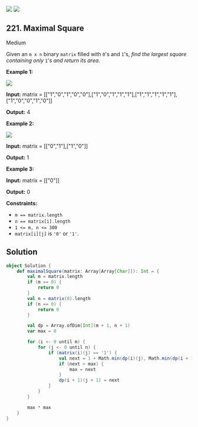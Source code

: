 [![](https://img.shields.io/github/stars/LeetCode-in-Scala/LeetCode-in-Scala?label=Stars&style=flat-square)](https://github.com/LeetCode-in-Scala/LeetCode-in-Scala)
[![](https://img.shields.io/github/forks/LeetCode-in-Scala/LeetCode-in-Scala?label=Fork%20me%20on%20GitHub%20&style=flat-square)](https://github.com/LeetCode-in-Scala/LeetCode-in-Scala/fork)

## 221\. Maximal Square

Medium

Given an `m x n` binary `matrix` filled with `0`'s and `1`'s, _find the largest square containing only_ `1`'s _and return its area_.

**Example 1:**

![](https://assets.leetcode.com/uploads/2020/11/26/max1grid.jpg)

**Input:** matrix = \[\["1","0","1","0","0"],["1","0","1","1","1"],["1","1","1","1","1"],["1","0","0","1","0"]]

**Output:** 4 

**Example 2:**

![](https://assets.leetcode.com/uploads/2020/11/26/max2grid.jpg)

**Input:** matrix = \[\["0","1"],["1","0"]]

**Output:** 1 

**Example 3:**

**Input:** matrix = \[\["0"]]

**Output:** 0 

**Constraints:**

*   `m == matrix.length`
*   `n == matrix[i].length`
*   `1 <= m, n <= 300`
*   `matrix[i][j]` is `'0'` or `'1'`.

## Solution

```scala
object Solution {
    def maximalSquare(matrix: Array[Array[Char]]): Int = {
        val m = matrix.length
        if (m == 0) {
            return 0
        }
        val n = matrix(0).length
        if (n == 0) {
            return 0
        }

        val dp = Array.ofDim[Int](m + 1, n + 1)
        var max = 0

        for (i <- 0 until m) {
            for (j <- 0 until n) {
                if (matrix(i)(j) == '1') {
                    val next = 1 + Math.min(dp(i)(j), Math.min(dp(i + 1)(j), dp(i)(j + 1)))
                    if (next > max) {
                        max = next
                    }
                    dp(i + 1)(j + 1) = next
                }
            }
        }

        max * max
    }
}
```